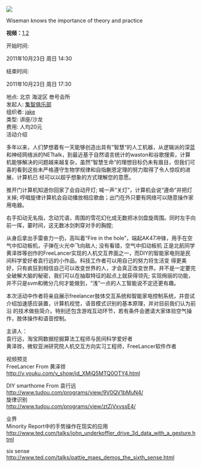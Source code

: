 ![](http://img3.douban.com/mpic/e532587.jpg)

Wiseman knows the importance of theory and practice

**视频：**[1](http://v.youku.com/v_show/id_XMzIxNTM2ODk2.html),[2](http://v.youku.com/v_show/id_XMzIwNTE3NjA0.html)

开始时间:

2011年10月23日 周日 14:30

结束时间:

2011年10月23日 周日 17:30

地点: 北京 海淀区 叁号会所  
发起人: [集智俱乐部](http://site.douban.com/swarmagents/)  
组织者: [jake](http://www.douban.com/people/jakezj/)  
类型: 讲座/沙龙  
费用: 人均20元  
活动介绍

多年以来，人们梦想着有一天能够创造出具有”智慧“的人工机器，从逻辑派的深蓝和神经网络派的NETtalk，到最近基于自然语言统计的waston和谷歌搜索，计算
机能够解决的问题越来越复杂，虽然”智慧生命“的理想目标仍未有眉目，但我们可喜的看到这些未严格遵守生物学规律和自指蒯恩定理的努力取得了令人惊叹的进展，计算机已
经可以以超乎想象的方式理解您的意愿。  
  
推开门计算机知道你回家了会自动开灯; 喊一声“关灯”，计算机会说“遵命”并把灯关掉;
哼唱旋律计算机会自动播放相应歌曲；出门在外只要有网络可以随意操作家用电器。  
  
右手扣动无名指，念动咒语，周围的雪花幻化成无数把冰剑盘旋周围。同时左手向前一挥，霎时间，这无数冰剑刺穿对手的胸膛;  
  
从身后拿出手雷奋力一扔，高叫着“Fire in the hole”，端起AK47冲锋，用手在空气中扣动板机，子弹在火光中飞向敌人; 没有看错，空气中扣动板机
正是北航同学黄泽铧等创作的FreeLancer实现的人机交互界面之一，而DIY的智能家电则是民间科学爱好者袁行远的小作品。科技工作者可以用自己的努力将生活变
得更美好，只有疯狂到相信自己可以改变世界的人，才会真正改变世界。并不是一定要完全破解大脑的秘密，我们可以在抽取特征的起点上就获得领先;
实现绚丽的功能，并不只是svm和微分几何才能做到，“浅”一点的人工智能说不定还更有趣。  
  
本次活动中作者将亲自展示freelancer肢体交互系统和智能家电控制系统，并尝试介绍加速感应装置，计算机视觉，语音模式识别的基本原理，并对目前我们认为前沿
的技术做些简介。特别还包含游戏互动环节，若有条件会邀请大家体验空气操作，肢体操作和语音控制。  
  
主讲人：  
袁行远，淘宝网数据挖掘算法工程师与民间科学爱好者  
黄泽铧，微软亚洲研究院人机交互方向实习工程师，FreeLancer软件作者  
  
  
视频预览  
FreeLancer From 黄泽铧  
<http://v.youku.com/v_show/id_XMjQ5MTQ0OTY4.html>  
  
DIY smarthome From 袁行远  
<http://www.tudou.com/programs/view/9V0QV1bMuN4/>  
旋律识别  
<http://www.tudou.com/programs/view/ztZjVxvssE4/>  
  
业界  
Minority Report中的手势操作在现实的应用  
<http://www.ted.com/talks/john_underkoffler_drive_3d_data_with_a_gesture.html>  
  
six sense  
<http://www.ted.com/talks/pattie_maes_demos_the_sixth_sense.html>

